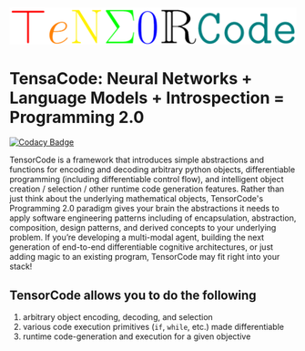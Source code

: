 ![](assets/img/logo-color.png)

# TensaCode: Neural Networks + Language Models + Introspection = Programming 2.0

[![Codacy Badge](https://app.codacy.com/project/badge/Grade/e312dd5bba3641b0a5dafbb55b426f67)](https://www.codacy.com/gh/Limboid/tensorcode/dashboard?utm_source=github.com&amp;utm_medium=referral&amp;utm_content=Limboid/tensorcode&amp;utm_campaign=Badge_Grade)

TensorCode is a framework that introduces simple abstractions and functions for encoding and decoding arbitrary python objects, differentiable programming (including differentiable control flow), and intelligent object creation / selection / other runtime code generation features. Rather than just think about the underlying mathematical objects, TensorCode's Programming 2.0 paradigm gives your brain the abstractions it needs to apply software engineering patterns including of encapsulation, abstraction, composition, design patterns, and derived concepts to your underlying problem. If you’re developing a multi-modal agent, building the next generation of end-to-end differentiable cognitive architectures, or just adding magic to an existing program, TensorCode may fit right into your stack!

## TensorCode allows you to do the following

1. arbitrary object encoding, decoding, and selection
2. various code execution primitives (`if`, `while`, etc.) made differentiable
3. runtime code-generation and execution for a given objective

